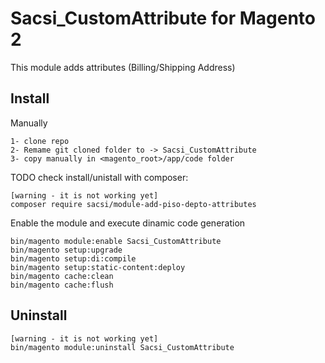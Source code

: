 # Sacsi_CustomAttribute for Magento 2

This module adds attributes (Billing/Shipping Address)

## Install
Manually
```
1- clone repo
2- Remame git cloned folder to -> Sacsi_CustomAttribute
3- copy manually in <magento_root>/app/code folder

```

TODO check install/unistall with composer:
```
[warning - it is not working yet]
composer require sacsi/module-add-piso-depto-attributes
```

Enable the module and execute dinamic code generation

```
bin/magento module:enable Sacsi_CustomAttribute
bin/magento setup:upgrade
bin/magento setup:di:compile
bin/magento setup:static-content:deploy
bin/magento cache:clean
bin/magento cache:flush
```

## Uninstall

```
[warning - it is not working yet]
bin/magento module:uninstall Sacsi_CustomAttribute
```